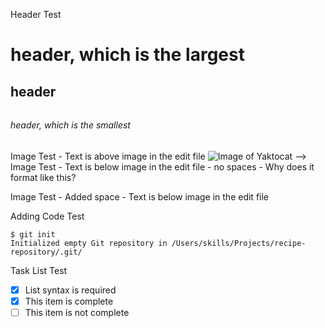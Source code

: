 Header Test
# <h1> header, which is the largest
## <h2> header
###### <h6> header, which is the smallest

Image Test - Text is above image in the edit file
![Image of Yaktocat](https://octodex.github.com/images/yaktocat.png)
--> Image Test - Text is below image in the edit file - no spaces - Why does it format like this?

Image Test - Added space - Text is below image in the edit file

Adding Code Test
```
$ git init
Initialized empty Git repository in /Users/skills/Projects/recipe-repository/.git/
```
Task List Test
- [x] List syntax is required
- [x] This item is complete
- [ ] This item is not complete
